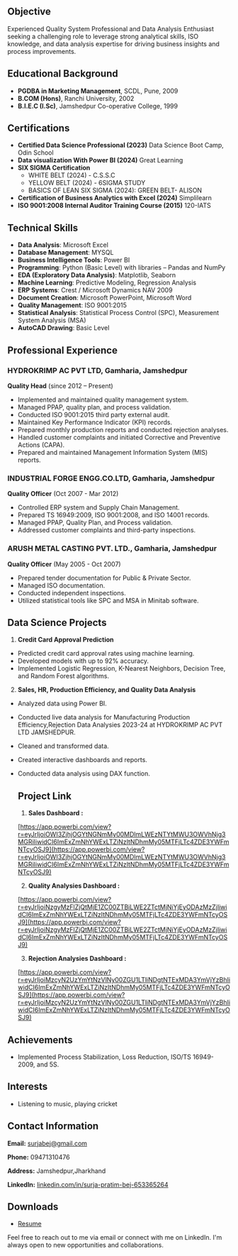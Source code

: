 ## Objective
Experienced Quality System Professional and Data Analysis Enthusiast seeking a challenging role to leverage strong analytical skills, ISO knowledge, and data analysis expertise for driving business insights and process improvements.

## Educational Background
- **PGDBA in Marketing Management**, SCDL, Pune, 2009
- **B.COM (Hons)**, Ranchi University, 2002
- **B.I.E.C (I.Sc)**, Jamshedpur Co-operative College, 1999

## Certifications
- **Certified Data Science Professional (2023)**
  Data Science Boot Camp, Odin School
- **Data visualization With Power BI (2024)**
  Great Learning 
- **SIX SIGMA Certification**
  - WHITE BELT (2024) - C.S.S.C
  - YELLOW BELT (2024) - 6SIGMA STUDY
  - BASICS OF LEAN SIX SIGMA (2024): GREEN BELT- ALISON
- **Certification of Business Analytics with Excel (2024)**
  Simplilearn
- **ISO 9001:2008 Internal Auditor Training Course (2015)**
  120-IATS

## Technical Skills
- **Data Analysis**: Microsoft Excel
- **Database Management**: MYSQL
- **Business Intelligence Tools**: Power BI
- **Programming**: Python (Basic Level) with libraries – Pandas and NumPy
- **EDA (Exploratory Data Analysis)**: Matplotlib, Seaborn
- **Machine Learning**: Predictive Modeling, Regression Analysis
- **ERP Systems**: Crest / Microsoft Dynamics NAV 2009
- **Document Creation**: Microsoft PowerPoint, Microsoft Word
- **Quality Management**: ISO 9001:2015
- **Statistical Analysis**: Statistical Process Control (SPC), Measurement System Analysis (MSA)
- **AutoCAD Drawing**: Basic Level

## Professional Experience
### HYDROKRIMP AC PVT LTD, Gamharia, Jamshedpur
**Quality Head** (since 2012 – Present)
- Implemented and maintained quality management system.
- Managed PPAP, quality plan, and process validation.
- Conducted ISO 9001:2015 third party external audit.
- Maintained Key Performance Indicator (KPI) records.
- Prepared monthly production reports and conducted rejection analyses.
- Handled customer complaints and initiated Corrective and Preventive Actions (CAPA).
- Prepared and maintained Management Information System (MIS) reports.

### INDUSTRIAL FORGE ENGG.CO.LTD, Gamharia, Jamshedpur
**Quality Officer** (Oct 2007 - Mar 2012)
- Controlled ERP system and Supply Chain Management.
- Prepared TS 16949:2009, ISO 9001:2008, and ISO 14001 records.
- Managed PPAP, Quality Plan, and Process validation.
- Addressed customer complaints and third-party inspections.

### ARUSH METAL CASTING PVT. LTD., Gamharia, Jamshedpur
**Quality Officer** (May 2005 - Oct 2007)
- Prepared tender documentation for Public & Private Sector.
- Managed ISO documentation.
- Conducted independent inspections.
- Utilized statistical tools like SPC and MSA in Minitab software.

## Data Science Projects
1. **Credit Card Approval Prediction**
- Predicted credit card approval rates using machine learning.
- Developed models with up to 92% accuracy.
- Implemented Logistic Regression, K-Nearest Neighbors, Decision Tree, and Random Forest algorithms.
   
2. **Sales, HR, Production Efficiency, and Quality Data Analysis**
- Analyzed data using Power BI.
- Conducted live data analysis for Manufacturing Production Efficiency,Rejection Data Analysies 2023-24 at HYDROKRIMP AC PVT LTD JAMSHEDPUR.
- Cleaned and transformed data.
- Created interactive dashboards and reports.
- Conducted data analysis using DAX function.
  
  ## Project Link
  1. **Sales Dashboard :**
  
  [https://app.powerbi.com/view?r=eyJrIjoiOWI3ZjhjOGYtNGNmMy00MDlmLWEzNTYtMWU3OWVhNjg3MGRiIiwidCI6ImExZmNhYWExLTZiNzItNDhmMy05MTFjLTc4ZDE3YWFmNTcyOSJ9](https://app.powerbi.com/view?r=eyJrIjoiOWI3ZjhjOGYtNGNmMy00MDlmLWEzNTYtMWU3OWVhNjg3MGRiIiwidCI6ImExZmNhYWExLTZiNzItNDhmMy05MTFjLTc4ZDE3YWFmNTcyOSJ9)
  
  2. **Quality Analysies Dashboard :**
  
  [https://app.powerbi.com/view?r=eyJrIjoiNzgyMzFlZjQtMjE1ZC00ZTBiLWE2ZTctMjNiYjEyODAzMzZjIiwidCI6ImExZmNhYWExLTZiNzItNDhmMy05MTFjLTc4ZDE3YWFmNTcyOSJ9](https://app.powerbi.com/view?r=eyJrIjoiNzgyMzFlZjQtMjE1ZC00ZTBiLWE2ZTctMjNiYjEyODAzMzZjIiwidCI6ImExZmNhYWExLTZiNzItNDhmMy05MTFjLTc4ZDE3YWFmNTcyOSJ9)
  
  3. **Rejection Analysies Dashboard :**
  
  [https://app.powerbi.com/view?r=eyJrIjoiMzcyN2UzYmYtNzVlNy00ZGU1LTliNDgtNTExMDA3YmVjYzBhIiwidCI6ImExZmNhYWExLTZiNzItNDhmMy05MTFjLTc4ZDE3YWFmNTcyOSJ9](https://app.powerbi.com/view?r=eyJrIjoiMzcyN2UzYmYtNzVlNy00ZGU1LTliNDgtNTExMDA3YmVjYzBhIiwidCI6ImExZmNhYWExLTZiNzItNDhmMy05MTFjLTc4ZDE3YWFmNTcyOSJ9)
  
## Achievements
- Implemented Process Stabilization, Loss Reduction, ISO/TS 16949-2009, and 5S.

## Interests
- Listening to music, playing cricket

## Contact Information

**Email:** [surjabej@gmail.com](mailto:surjabej@gmail.com)

**Phone:** 09471310476

**Address:** Jamshedpur,Jharkhand

**LinkedIn:** [linkedin.com/in/surja-pratim-bej-653365264](https://linkedin.com/in/surja-pratim-bej-653365264)

## Downloads
- [Resume](/assets/img/resume.pdf)


Feel free to reach out to me via email or connect with me on LinkedIn. I'm always open to new opportunities and collaborations.


